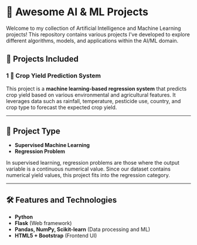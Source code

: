 # 🧠 Awesome AI & ML Projects

Welcome to my collection of Artificial Intelligence and Machine Learning projects! This repository contains various projects I've developed to explore different algorithms, models, and applications within the AI/ML domain.

## 📁 Projects Included

### 1 🌾 Crop Yield Prediction System

This project is a **machine learning-based regression system** that predicts crop yield based on various environmental and agricultural features. It leverages data such as rainfall, temperature, pesticide use, country, and crop type to forecast the expected crop yield.

---

## 📌 Project Type

- **Supervised Machine Learning**
- **Regression Problem**

In supervised learning, regression problems are those where the output variable is a continuous numerical value. Since our dataset contains numerical yield values, this project fits into the regression category.

---
## 🛠 Features and Technologies

- **Python**
- **Flask** (Web framework)
- **Pandas, NumPy, Scikit-learn** (Data processing and ML)
- **HTML5 + Bootstrap** (Frontend UI)


